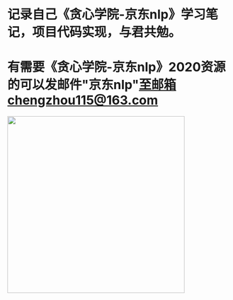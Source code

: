 # 记录自己《贪心学院-京东nlp》学习笔记，项目代码实现，与君共勉。
# 有需要《贪心学院-京东nlp》2020资源的可以发邮件"京东nlp"至邮箱chengzhou115@163.com 

<img src="" width=400>
